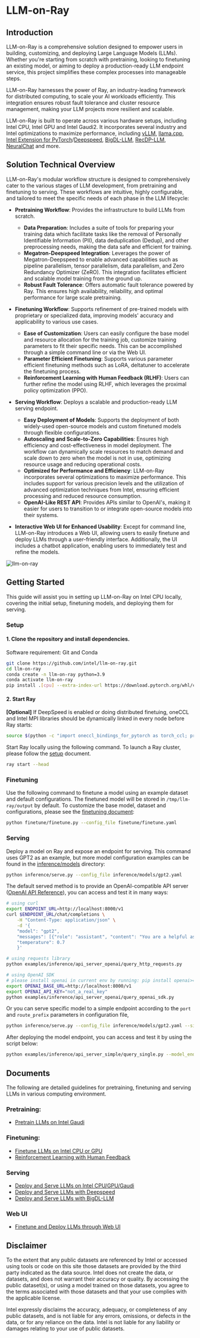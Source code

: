 # LLM-on-Ray

## Introduction
LLM-on-Ray is a comprehensive solution designed to empower users in building, customizing, and deploying Large Language Models (LLMs). Whether you're starting from scratch with pretraining, looking to finetuning an existing model, or aiming to deploy a production-ready LLM endpoint service, this project simplifies these complex processes into manageable steps.

LLM-on-Ray harnesses the power of Ray, an industry-leading framework for distributed computing, to scale your AI workloads efficiently. This integration ensures robust fault tolerance and cluster resource management, making your LLM projects more resilient and scalable.

LLM-on-Ray is built to operate across various hardware setups, including Intel CPU, Intel GPU and Intel Gaudi2. It incorporates several industry and Intel optimizations to maximize performance, including [vLLM](https://github.com/vllm-project/vllm), [llama.cpp](https://github.com/ggerganov/llama.cpp), [Intel Extension for PyTorch](https://github.com/intel/intel-extension-for-pytorch)/[Deepspeed](https://github.com/intel/intel-extension-for-deepspeed), [BigDL-LLM](https://github.com/intel-analytics/BigDL), [RecDP-LLM](https://github.com/intel/e2eAIOK/tree/main/RecDP/pyrecdp/LLM), [NeuralChat](https://huggingface.co/Intel/neural-chat-7b-v3-1) and more.

## Solution Technical Overview
LLM-on-Ray's modular workflow structure is designed to comprehensively cater to the various stages of LLM development, from pretraining and finetuning to serving. These workflows are intuitive, highly configurable, and tailored to meet the specific needs of each phase in the LLM lifecycle:

* **Pretraining Workflow**: Provides the infrastructure to build LLMs from scratch.
    * **Data Preparation**: Includes a suite of tools for preparing your training data which facilitate tasks like the removal of Personally Identifiable Information (PII), data deduplication (Dedup), and other preprocessing needs, making the data safe and efficient for training.
    * **Megatron-Deepspeed Integration**: Leverages the power of Megatron-Deepspeed to enable advanced capabilities such as pipeline parallelism, tensor parallelism, data parallelism, and Zero Redundancy Optimizer (ZeRO). This integration facilitates efficient and scalable model training from the ground up.
    * **Robust Fault Tolerance**: Offers automatic fault tolerance powered by Ray. This ensures high availability, reliability, and optimal performance for large scale pretraining.


* **Finetuning Workflow**: Supports refinement of pre-trained models with proprietary or specialized data, improving models' accuracy and applicability to various use cases.
    * **Ease of Customization**: Users can easily configure the base model and resource allocation for the training job, customize training parameters to fit their specific needs. This can be accomplished through a simple command line or via the Web UI.
    * **Parameter Efficient Finetuning**: Supports various parameter efficient finetuning methods such as LoRA, deltatuner to accelerate the finetuning process.
    * **Reinforcement Learning with Human Feedback (RLHF)**: Users can further refine the model using RLHF, which leverages the proximal policy optimization (PPO).

* **Serving Workflow**: Deploys a scalable and production-ready LLM serving endpoint.
    * **Easy Deployment of Models**: Supports the deployment of both widely-used open-source models and custom finetuned models through flexible configurations.
    * **Autoscaling and Scale-to-Zero Capabilities**: Ensures high efficiency and cost-effectiveness in model deployment. The workflow can dynamically scale resources to match demand and scale down to zero when the model is not in use, optimizing resource usage and reducing operational costs.
    * **Optimized for Performance and Efficiency**: LLM-on-Ray incorporates several optimizations to maximize performance. This includes support for various precision levels and the utilization of advanced optimization techniques from Intel, ensuring efficient processing and reduced resource consumption.
    * **OpenAI-Like REST API**: Provides APIs similar to OpenAI's, making it easier for users to transition to or integrate open-source models into their systems.

* **Interactive Web UI for Enhanced Usability**: Except for command line, LLM-on-Ray introduces a Web UI, allowing users to easily finetune and deploy LLMs through a user-friendly interface. Additionally, the UI includes a chatbot application, enabling users to immediately test and refine the models.


![llm-on-ray](https://github.com/intel/llm-on-ray/assets/9278199/68017c14-c0be-4b91-8d71-4b74ab89bd81)


## Getting Started
This guide will assist you in setting up LLM-on-Ray on Intel CPU locally, covering the initial setup, finetuning models, and deploying them for serving.
### Setup

#### 1. Clone the repository and install dependencies.
Software requirement: Git and Conda
```bash
git clone https://github.com/intel/llm-on-ray.git
cd llm-on-ray
conda create -n llm-on-ray python=3.9
conda activate llm-on-ray
pip install .[cpu] --extra-index-url https://download.pytorch.org/whl/cpu --extra-index-url https://pytorch-extension.intel.com/release-whl/stable/cpu/us/
```

#### 2. Start Ray
__[Optional]__ If DeepSpeed is enabled or doing distributed finetuing, oneCCL and Intel MPI libraries should be dynamically linked in every node before Ray starts:
```bash
source $(python -c "import oneccl_bindings_for_pytorch as torch_ccl; print(torch_ccl.cwd)")/env/setvars.sh
```

Start Ray locally using the following command. To launch a Ray cluster, please follow the [setup](docs/setup.md) document.
```bash
ray start --head
```

### Finetuning
Use the following command to finetune a model using an example dataset and default configurations. The finetuned model will be stored in `/tmp/llm-ray/output` by default. To customize the base model, dataset and configurations, please see the [finetuning document](#finetune):

```bash
python finetune/finetune.py --config_file finetune/finetune.yaml
```

### Serving
Deploy a model on Ray and expose an endpoint for serving. This command uses GPT2 as an example, but more model configuration examples can be found in the [inference/models](inference/models) directory:

```bash
python inference/serve.py --config_file inference/models/gpt2.yaml
```

The default served method is to provide an OpenAI-compatible API server ([OpenAI API Reference](https://platform.openai.com/docs/api-reference/chat)), you can access and test it in many ways:
```bash
# using curl
export ENDPOINT_URL=http://localhost:8000/v1
curl $ENDPOINT_URL/chat/completions \
    -H "Content-Type: application/json" \
    -d '{
    "model": "gpt2",
    "messages": [{"role": "assistant", "content": "You are a helpful assistant."}, {"role": "user", "content": "Hello!"}],
    "temperature": 0.7
    }'

# using requests library
python examples/inference/api_server_openai/query_http_requests.py

# using OpenAI SDK
# please install openai in current env by running: pip install openai>=1.0
export OPENAI_BASE_URL=http://localhost:8000/v1
export OPENAI_API_KEY="not_a_real_key"
python examples/inference/api_server_openai/query_openai_sdk.py
```
Or you can serve specific model to a simple endpoint according to the `port` and `route_prefix` parameters in configuration file,
```bash
python inference/serve.py --config_file inference/models/gpt2.yaml --simple
```
After deploying the model endpoint, you can access and test it by using the script below:
```bash
python examples/inference/api_server_simple/query_single.py --model_endpoint http://127.0.0.1:8000/gpt2
```

## Documents
The following are detailed guidelines for pretraining, finetuning and serving LLMs in various computing environment.

### Pretraining:
* [Pretrain LLMs on Intel Gaudi](docs/pretrain.md)

### <a name="finetune"></a> Finetuning:
* [Finetune LLMs on Intel CPU or GPU](docs/finetune.md)
* [Reinforcement Learning with Human Feedback](docs/rlhf.md)

### Serving
* [Deploy and Serve LLMs on Intel CPU/GPU/Gaudi](docs/serve.md)
* [Deploy and Serve LLMs with Deepspeed](docs/serve_deepspeed.md)
* [Deploy and Serve LLMs with BigDL-LLM](docs/serve_bigdl.md)

### Web UI
* [Finetune and Deploy LLMs through Web UI](docs/web_ui.md)

## Disclaimer
To the extent that any public datasets are referenced by Intel or accessed using tools or code on this site those datasets are provided by the third party indicated as the data source. Intel does not create the data, or datasets, and does not warrant their accuracy or quality. By accessing the public dataset(s), or using a model trained on those datasets, you agree to the terms associated with those datasets and that your use complies with the applicable license.

Intel expressly disclaims the accuracy, adequacy, or completeness of any public datasets, and is not liable for any errors, omissions, or defects in the data, or for any reliance on the data.  Intel is not liable for any liability or damages relating to your use of public datasets.
